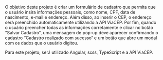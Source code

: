 O objetivo deste projeto é criar um formulário de cadastro que permita que o usuário insira informações pessoais, como nome, CPF, data de nascimento, e-mail e endereço. Além disso, ao inserir o CEP, o endereço será preenchido automaticamente utilizando a API ViaCEP. Por fim, quando o usuário preencher todas as informações corretamente e clicar no botão "Salvar Cadastro", uma mensagem de pop-up deve aparecer confirmando o cadastro “Cadastro realizado com sucesso“ e um botão que abre um modal com os dados que o usuário digitou.

Para este projeto, será utilizado Angular, scss, TypeScript e a API ViaCEP.

